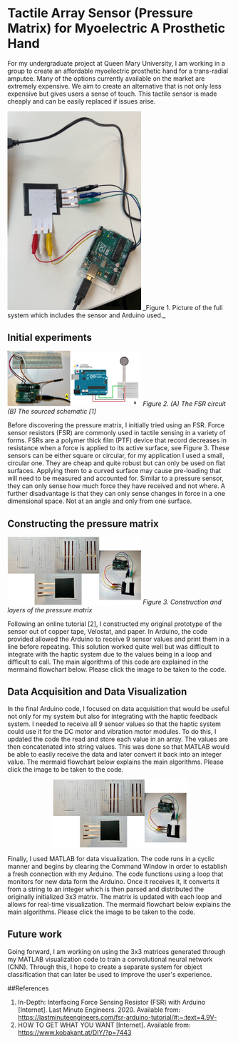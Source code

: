 # Tactile Array Sensor (Pressure Matrix) for Myoelectric A Prosthetic Hand
For my undergraduate project at Queen Mary University, I am working in a group to create an affordable myoelectric prosthetic hand for a trans-radial amputee. Many of the options currently available on the market are extremely expensive. We aim to create an alternative that is not only less expensive but gives users a sense of touch. This tactile sensor is made cheaply and can be easily replaced if issues arise.

<img src="picture-of-sensor-and-arduino.PNG" width="300">
_Figure 1. Picture of the full system which includes the sensor and Arduino used._

## Initial experiments

<img src="circuit-of-arduino-and-fsr.png
" width="300">
_Figure 2. (A) The FSR circuit (B) The sourced schematic [1]_

Before discovering the pressure matrix, I initially tried using an FSR. Force sensor resistors (FSR) are commonly used in tactile sensing in a variety of forms. FSRs are a polymer thick film (PTF) device that record decreases in resistance when a force is applied to its active surface, see Figure 3. These sensors can be either square or circular, for my application I used a small, circular one. They are cheap and quite robust but can only be used on flat surfaces. Applying them to a curved surface may cause pre-loading that will need to be measured and accounted for. Similar to a pressure sensor, they can only sense how much force they have received and not where. A further disadvantage is that they can only sense changes in force in a one dimensional space. Not at an angle and only from one surface.

## Constructing the pressure matrix

<img src="constructing-prototype.png
" width="300">
_Figure 3. Construction and layers of the pressure matrix_

Following an online tutorial [2], I constructed my original prototype of the sensor out of copper tape, Velostat, and paper. In Arduino, the code provided allowed the Arduino to receive 9 sensor values and print them in a line before repeating. This solution worked quite well but was difficult to integrate with the haptic system due to the values being in a loop and difficult to call. The main algorithms of this code are explained in the mermaind flowchart below. Please click the image to be taken to the code.

## Data Acquisition and Data Visualization

In the final Arduino code, I focused on data acquisition that would be useful not only for my system but also for integrating with the haptic feedback system. I needed to receive all 9 sensor values so that the haptic system could use it for the DC motor and vibration motor modules. To do this, I updated the code the read and store each value in an array. The values are then concatenated into string values. This was done so that MATLAB would be able to easily receive the data and later convert it back into an integer value. The mermaid flowchart below explains the main algorithms. Please click the image to be taken to the code.

<p align="center"><img src="constructing-prototype.png
" width="300"></p>

Finally, I used MATLAB for data visualization. The code runs in a cyclic manner and begins by clearing the Command Window in order to establish a fresh connection with my Arduino. The code functions using a loop that monitors for new data form the Arduino. Once it receives it, it converts it from a string to an integer which is then parsed and distributed the originally initialized 3x3 matrix. The matrix is updated with each loop and allows for real-time visualization. The mermaid flowchart below explains the main algorithms. Please click the image to be taken to the code.

## Future work
Going forward, I am working on using the 3x3 matrices generated through my MATLAB visualization code to train a convolutional neural network (CNN). Through this, I hope to create a separate system for object classification that can later be used to improve the user's experience.



##References
1. In-Depth: Interfacing Force Sensing Resistor (FSR) with Arduino [Internet]. Last Minute Engineers. 2020. Available from: https://lastminuteengineers.com/fsr-arduino-tutorial/#:~:text=4.9V-
2. HOW TO GET WHAT YOU WANT [Internet]. Available from: https://www.kobakant.at/DIY/?p=7443
